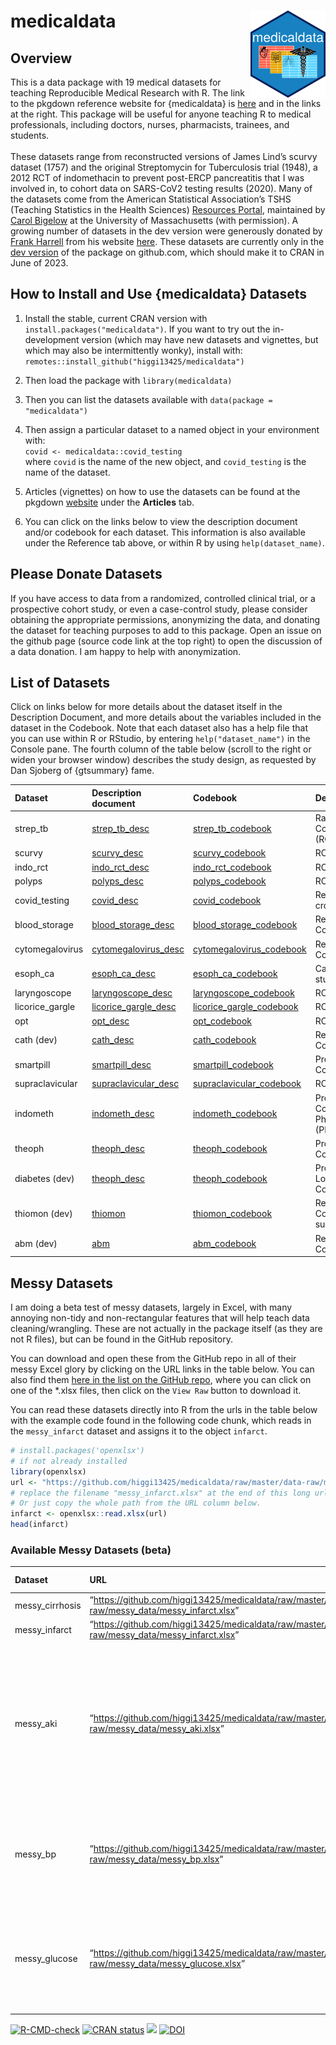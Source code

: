 
<!-- README.md is generated from README.Rmd. Please edit that file -->

# medicaldata <a href="https://higgi13425.github.io/medicaldata/"><img src="man/figures/logo.png" align="right" height="139" /></a>

## Overview

This is a data package with 19 medical datasets for teaching
Reproducible Medical Research with R. The link to the pkgdown reference
website for {medicaldata} is
[here](https://higgi13425.github.io/medicaldata/) and in the links at
the right. This package will be useful for anyone teaching R to medical
professionals, including doctors, nurses, pharmacists, trainees, and
students. <br> <br> These datasets range from reconstructed versions of
James Lind’s scurvy dataset (1757) and the original Streptomycin for
Tuberculosis trial (1948), a 2012 RCT of indomethacin to prevent
post-ERCP pancreatitis that I was involved in, to cohort data on
SARS-CoV2 testing results (2020). Many of the datasets come from the
American Statistical Association’s TSHS (Teaching Statistics in the
Health Sciences) [Resources
Portal](https://www.causeweb.org/tshs/category/dataset/), maintained by
[Carol Bigelow](https://www.umass.edu/sphhs/person/carol-bigelow) at the
University of Massachusetts (with permission). A growing number of
datasets in the dev version were generously donated by [Frank
Harrell](https://www.fharrell.com) from his website
[here](https://hbiostat.org/data/). These datasets are currently only in
the [dev version](https://github.com/higgi13425/medicaldata/) of the
package on github.com, which should make it to CRAN in June of 2023.

## How to Install and Use {medicaldata} Datasets

1.  Install the stable, current CRAN version with
    `install.packages("medicaldata")`. If you want to try out the
    in-development version (which may have new datasets and vignettes,
    but which may also be intermittently wonky), install with:
    `remotes::install_github("higgi13425/medicaldata")`

2.  Then load the package with `library(medicaldata)`

3.  Then you can list the datasets available with
    `data(package = "medicaldata")`

4.  Then assign a particular dataset to a named object in your
    environment with: <br> `covid <- medicaldata::covid_testing` <br>
    where `covid` is the name of the new object, and `covid_testing` is
    the name of the dataset.<br>

5.  Articles (vignettes) on how to use the datasets can be found at the
    pkgdown [website](https://higgi13425.github.io/medicaldata/) under
    the **Articles** tab.

6.  You can click on the links below to view the description document
    and/or codebook for each dataset. This information is also available
    under the Reference tab above, or within R by using
    `help(dataset_name)`. <br>

## Please Donate Datasets

If you have access to data from a randomized, controlled clinical trial,
or a prospective cohort study, or even a case-control study, please
consider obtaining the appropriate permissions, anonymizing the data,
and donating the dataset for teaching purposes to add to this package.
Open an issue on the github page (source code link at the top right) to
open the discussion of a data donation. I am happy to help with
anonymization.

## List of Datasets

Click on links below for more details about the dataset itself in the
Description Document, and more details about the variables included in
the dataset in the Codebook. Note that each dataset also has a help file
that you can use within R or RStudio, by entering `help("dataset_name")`
in the Console pane. The fourth column of the table below (scroll to the
right or widen your browser window) describes the study design, as
requested by Dan Sjoberg of {gtsummary} fame.

| Dataset         | Description document                                                                                                                          | Codebook                                                                                                                                         | Design                                        |
|:----------------|:----------------------------------------------------------------------------------------------------------------------------------------------|:-------------------------------------------------------------------------------------------------------------------------------------------------|:----------------------------------------------|
| strep_tb        | [strep_tb_desc](https://htmlpreview.github.io/?https://github.com/higgi13425/medicaldata/blob/master/man/description_docs/strep_tb_desc.html) | [strep_tb_codebook](https://htmlpreview.github.io/?https://github.com/higgi13425/medicaldata/blob/master/man/codebooks/strep_tb_codebook.html)   | Randomized Controlled Trial (RCT)             |
| scurvy          | [scurvy_desc](https://htmlpreview.github.io/?https://github.com/higgi13425/medicaldata/blob/master/man/description_docs/scurvy_desc.html)     | [scurvy_codebook](https://htmlpreview.github.io/?https://github.com/higgi13425/medicaldata/blob/master/man/codebooks/scurvy_codebook.html)       | RCT                                           |
| indo_rct        | [indo_rct_desc](https://htmlpreview.github.io/?https://github.com/higgi13425/medicaldata/blob/master/man/description_docs/indo_rct_desc.html) | [indo_rct_codebook](https://htmlpreview.github.io/?https://github.com/higgi13425/medicaldata/blob/master/man/codebooks/indo_rct_codebook.html)   | RCT                                           |
| polyps          | [polyps_desc](https://htmlpreview.github.io/?https://github.com/higgi13425/medicaldata/blob/master/man/description_docs/polyps_desc.html)     | [polyps_codebook](https://htmlpreview.github.io/?https://github.com/higgi13425/medicaldata/blob/master/man/codebooks/polyps_codebook.html)       | RCT                                           |
| covid_testing   | [covid_desc](https://htmlpreview.github.io/?https://github.com/higgi13425/medicaldata/blob/master/man/description_docs/covid_desc.html)       | [covid_codebook](https://htmlpreview.github.io/?https://github.com/higgi13425/medicaldata/blob/master/man/codebooks/covid_testing_codebook.html) | Retrospective cross-sectional                 |
| blood_storage   | [blood_storage_desc](https://www.causeweb.org/tshs/datasets/Blood%20Storage%20Dataset%20Introduction.pdf)                                     | [blood_storage_codebook](https://www.causeweb.org/tshs/datasets/Blood%20Storage%20Data%20Dictionary.pdf)                                         | Retrospective Cohort Study                    |
| cytomegalovirus | [cytomegalovirus_desc](https://www.causeweb.org/tshs/datasets/Cytomegalovirus%20Dataset%20Introduction.pdf)                                   | [cytomegalovirus_codebook](https://www.causeweb.org/tshs/datasets/Cytomegalovirus%20Data%20Dictionary.pdf)                                       | Retrospective Cohort Study                    |
| esoph_ca        | [esoph_ca_desc](https://htmlpreview.github.io/?https://github.com/higgi13425/medicaldata/blob/master/man/description_docs/esoph_ca_desc.html) | [esoph_ca_codebook](https://htmlpreview.github.io/?https://github.com/higgi13425/medicaldata/blob/master/man/codebooks/esoph_ca_codebook.html)   | Case-control study                            |
| laryngoscope    | [laryngoscope_desc](https://www.causeweb.org/tshs/datasets/Laryngoscope%20Dataset%20Introduction.pdf)                                         | [laryngoscope_codebook](https://www.causeweb.org/tshs/datasets/Laryngoscope%20Data%20Dictionary.pdf)                                             | RCT                                           |
| licorice_gargle | [licorice_gargle_desc](https://www.causeweb.org/tshs/datasets/Licorice%20Gargle%20Dataset%20Introduction.pdf)                                 | [licorice_gargle_codebook](https://www.causeweb.org/tshs/datasets/Licorice%20Gargle%20Data%20Dictionary.pdf)                                     | RCT                                           |
| opt             | [opt_desc](https://www.causeweb.org/tshs/datasets/OPT_Dataset_Introduction.pdf)                                                               | [opt_codebook](https://www.causeweb.org/tshs/datasets/OPT_Data_Dictionary.pdf)                                                                   | RCT                                           |
| cath (dev)      | [cath_desc](https://htmlpreview.github.io/?https://github.com/higgi13425/medicaldata/blob/master/man/description_docs/cath_desc.html)         | [cath_codebook](https://htmlpreview.github.io/?https://github.com/higgi13425/medicaldata/blob/master/man/codebooks/cath_codebook.html)           | Retrospective Cohort Study                    |
| smartpill       | [smartpill_desc](https://www.causeweb.org/tshs/datasets/Smart%20Pill%20Dataset%20Introduction.pdf)                                            | [smartpill_codebook](https://www.causeweb.org/tshs/datasets/Smart%20Pill%20Data%20Dictionary.pdf)                                                | Prospective Cohort Study                      |
| supraclavicular | [supraclavicular_desc](https://www.causeweb.org/tshs/datasets/Supraclavicular%20Dataset%20Introduction.pdf)                                   | [supraclavicular_codebook](https://www.causeweb.org/tshs/datasets/Supraclavicular%20Data%20Dictionary.pdf)                                       | RCT                                           |
| indometh        | [indometh_desc](https://htmlpreview.github.io/?https://github.com/higgi13425/medicaldata/blob/master/man/description_docs/indometh_desc.html) | [indometh_codebook](https://htmlpreview.github.io/?https://github.com/higgi13425/medicaldata/blob/master/man/codebooks/indometh_codebook.html)   | Prospective Cohort Pharmacokinetic (PK) Study |
| theoph          | [theoph_desc](https://htmlpreview.github.io/?https://github.com/higgi13425/medicaldata/blob/master/man/description_docs/theoph_desc.html)     | [theoph_codebook](https://htmlpreview.github.io/?https://github.com/higgi13425/medicaldata/blob/master/man/codebooks/theoph_codebook.html)       | Prospective Cohort PK Study                   |
| diabetes (dev)  | [theoph_desc](https://htmlpreview.github.io/?https://github.com/higgi13425/medicaldata/blob/master/man/description_docs/theoph_desc.html)     | [theoph_codebook](https://htmlpreview.github.io/?https://github.com/higgi13425/medicaldata/blob/master/man/codebooks/theoph_codebook.html)       | Prospective Longitudinal Cohort Study         |
| thiomon (dev)   | [thiomon](https://htmlpreview.github.io/?https://github.com/higgi13425/medicaldata/blob/master/man/description_docs/thiomon_desc.html)        | [thiomon_codebook](https://htmlpreview.github.io/?https://github.com/higgi13425/medicaldata/blob/master/man/codebooks/thiomon_codebook.html)     | Retrospective Cohort Study, suitable for ML   |
| abm (dev)       | [abm](https://htmlpreview.github.io/?https://github.com/higgi13425/medicaldata/blob/master/man/description_docs/abm_desc.html)                | [abm_codebook](https://htmlpreview.github.io/?https://github.com/higgi13425/medicaldata/blob/master/man/codebooks/abm_codebook.html)             | Retrospective Cohort Study                    |

## Messy Datasets

I am doing a beta test of messy datasets, largely in Excel, with many
annoying non-tidy and non-rectangular features that will help teach data
cleaning/wrangling. These are not actually in the package itself (as
they are not R files), but can be found in the GitHub repository.

You can download and open these from the GitHub repo in all of their
messy Excel glory by clicking on the URL links in the table below. You
can also find them [here in the list on the GitHub
repo](https://github.com/higgi13425/medicaldata/tree/master/data-raw/messy_data),
where you can click on one of the \*.xlsx files, then click on the
`View Raw` button to download it.

You can read these datasets directly into R from the urls in the table
below with the example code found in the following code chunk, which
reads in the `messy_infarct` dataset and assigns it to the object
`infarct`.

``` r
# install.packages('openxlsx')
# if not already installed
library(openxlsx)
url <- "https://github.com/higgi13425/medicaldata/raw/master/data-raw/messy_data/messy_infarct.xlsx"
# replace the filename "messy_infarct.xlsx" at the end of this long url path with the filename that you want to load. 
# Or just copy the whole path from the URL column below.
infarct <- openxlsx::read.xlsx(url)
head(infarct)
```

### Available Messy Datasets (beta)

| Dataset         | URL                                                                                             | Type of Messiness                                                                                                               |
|:----------------|:------------------------------------------------------------------------------------------------|:--------------------------------------------------------------------------------------------------------------------------------|
| messy_cirrhosis | “<https://github.com/higgi13425/medicaldata/raw/master/data-raw/messy_data/messy_infarct.xlsx>” | Pivot Table                                                                                                                     |
| messy_infarct   | “<https://github.com/higgi13425/medicaldata/raw/master/data-raw/messy_data/messy_infarct.xlsx>” | Pivot Table                                                                                                                     |
| messy_aki       | “<https://github.com/higgi13425/medicaldata/raw/master/data-raw/messy_data/messy_aki.xlsx>”     | unique ids, header and footer rows, empty rows & cols, messy varnames, no units, typos in factors, visit date in headers, dates |
| messy_bp        | “<https://github.com/higgi13425/medicaldata/raw/master/data-raw/messy_data/messy_bp.xlsx>”      | unite and separate, vars without units, visit num in headers, data entry errors                                                 |
| messy_glucose   | “<https://github.com/higgi13425/medicaldata/raw/master/data-raw/messy_data/messy_glucose.xlsx>” | factors, vars without units, visit num in headers, header rows, empty rows/cols                                                 |

<!-- badges: start -->

[![R-CMD-check](https://github.com/higgi13425/medicaldata/workflows/R-CMD-check/badge.svg)](https://github.com/higgi13425/medicaldata/actions)
[![CRAN
status](https://www.r-pkg.org/badges/version/medicaldata)](https://cran.r-project.org/package=medicaldata)
[![](https://cranlogs.r-pkg.org/badges/medicaldata)](https://cran.r-project.org/package=medicaldata)
[![DOI](https://zenodo.org/badge/385090155.svg)](https://zenodo.org/badge/latestdoi/385090155)
<!-- badges: end -->
